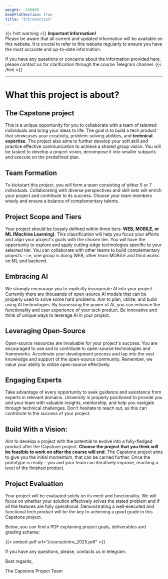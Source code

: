 ```yaml
---
weight: -100000
bookFlatSection: true
title: "Introduction"
---
```


{{< hint warning >}}
**Important Information!**  
Please be aware that all current and updated information will be available on this website. It is crucial to refer to this website regularly to ensure you have the most accurate and up-to-date information.

If you have any questions or concerns about the information provided here, please contact us for clarification through the course Telegram channel. 
{{< /hint >}}


----

# **What this project is about?**

## **The Capstone project**
This is a unique opportunity for you to collaborate with a team of talented individuals and bring your ideas to life. The goal is to build a tech product that showcases your creativity, problem-solving abilities, and **technical expertise**. The project also aims to further develop your soft skill and practice effective communication to achieve a shared group vision. You will be tasked to develop a project vision, decompose it into smaller subparts and execute on the predefined plan.

## **Team Formation**

To kickstart this project, you will form a team consisting of either 5 or 7 individuals. Collaborating with diverse perspectives and skill sets will enrich your project and contribute to its success. Choose your team members wisely and ensure a balance of complementary talents.

## **Project Scope and Tiers**

Your project should be loosely defined within three tiers: **WEB, MOBILE, or ML (Machine Learning)**. This classification will help you focus your efforts and align your project's goals with the chosen tier. You will have the opportunity to explore and apply cutting-edge technologies specific to your selected tier. You can collaborate with other teams to build complementary projects - i.e, one group is doing WEB, other team MOBILE and third works on ML and backend.

## **Embracing AI**

We strongly encourage you to explicitly incorporate AI into your project. Currently there are thousands of open-source AI models that can be properly used to solve some hard problems. Aim to plan, utilize, and build using AI technologies. By harnessing the power of AI, you can enhance the functionality and user experience of your tech product. Be innovative and think of unique ways to leverage AI in your project.

## **Leveraging Open-Source**

Open-source resources are invaluable for your project's success. You are encouraged to use and to contribute to open-source technologies and frameworks. Accelerate your development process and tap into the vast knowledge and support of the open-source community. Remember, we value your ability to utilize open-source effectively.

## **Engaging Experts**

Take advantage of every opportunity to seek guidance and assistance from experts in relevant domains. University is properly positioned to provide you and your team with valuable insights, mentorship, and help you navigate through technical challenges. Don't hesitate to reach out, as this can contribute to the success of your project.

## **Build With a Vision**:

Aim to develop a project with the potential to evolve into a fully-fledged product after the Capstone project. **Choose the project that you think will be feasible to work on after the course will end.** The Capstone project aims to give you the initial momentum, that can be carried further. Once the prototype is ready - you and your team can iteratively improve, reaching a level of the finished product.

## **Project Evaluation**

Your project will be evaluated solely on its merit and functionality. We will focus on whether your solution effectively solves the stated problem and if all the features are fully operational. Demonstrating a well-executed and functional tech product will be the key to achieving a good grade in this Capstone project.


Below, you can find a PDF explaining project goals, deliverables and grading scheme:

{{< embed-pdf url="/course/intro_2025.pdf" >}}

If you have any questions, please, contacts us in telegram.

Best regards, 

The Capstone Project Team
